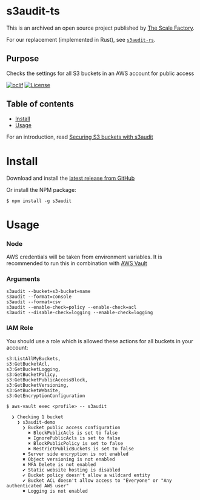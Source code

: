 s3audit-ts
==================

This is an archived an open source project published by [The Scale Factory](https://scalefactory.com).

For our replacement (implemented in Rust), see [`s3audit-rs`](https://github.com/scalefactory/s3audit-rs).

## Purpose

Checks the settings for all S3 buckets in an AWS account for public access

[![oclif](https://img.shields.io/badge/cli-oclif-brightgreen.svg)](https://oclif.io)
[![License](https://img.shields.io/badge/License-Apache%202.0-blue.svg)](https://opensource.org/licenses/Apache-2.0)

## Table of contents

<!-- toc -->
* [Install](#install)
* [Usage](#usage)
<!-- tocstop -->

For an introduction, read
[Securing S3 buckets with s3audit](https://scalefactory.com/blog/2019/10/03/securing-s3-buckets-with-s3audit/)

# Install
<!-- install -->
Download and install the [latest release from GitHub](https://github.com/scalefactory/s3audit-ts/releases)

Or install the NPM package:

```sh-session
$ npm install -g s3audit
```
<!-- installstop -->

# Usage
<!-- usage -->

### Node
AWS credentials will be taken from environment variables.
It is recommended to run this in combination with [AWS Vault](https://github.com/99designs/aws-vault)

### Arguments
```
s3audit --bucket=s3-bucket=name
s3audit --format=console
s3audit --format=csv
s3audit --enable-check=policy --enable-check=acl
s3audit --disable-check=logging --enable-check=logging
```

### IAM Role

You should use a role which is allowed these actions for all buckets in your account:

```
s3:ListAllMyBuckets,
s3:GetBucketAcl,
s3:GetBucketLogging,
s3:GetBucketPolicy,
s3:GetBucketPublicAccessBlock,
s3:GetBucketVersioning,
s3:GetBucketWebsite,
s3:GetEncryptionConfiguration
```

```sh-session
$ aws-vault exec <profile> -- s3audit

  ❯ Checking 1 bucket
    ❯ s3audit-demo
      ❯ Bucket public access configuration
        ✖ BlockPublicAcls is set to false
        ✖ IgnorePublicAcls is set to false
        ✖ BlockPublicPolicy is set to false
        ✖ RestrictPublicBuckets is set to false
      ✖ Server side encryption is not enabled
      ✖ Object versioning is not enabled
      ✖ MFA Delete is not enabled
      ✔ Static website hosting is disabled
      ✔ Bucket policy doesn't allow a wildcard entity
      ✔ Bucket ACL doesn't allow access to "Everyone" or "Any authenticated AWS user"
      ✖ Logging is not enabled
```

<!-- usagestop -->
